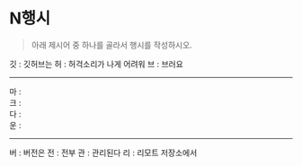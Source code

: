 # N행시
> 아래 제시어 중 하나를 골라서 행시를 작성하시오.

깃 :  깃허브는
허 :  허걱소리가 나게 어려워
브 :  브러요

---

마 :  
크 :  
다 :  
운 :  

---

버 :  버전은
전 :  전부
관 :  관리된다
리 :  리모트 저장소에서
